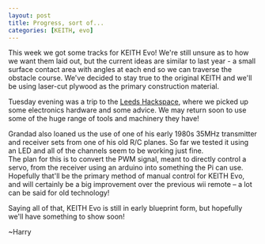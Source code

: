 ```yaml
---
layout: post
title: Progress, sort of...
categories: [KEITH, evo]
---
```


This week we got some tracks for KEITH Evo! We're still unsure as to how we want them laid out, but the current ideas are similar to last year - a small surface contact area with angles at each end so we can traverse the obstacle course. We've decided to stay true to the original KEITH and we'll be using laser-cut plywood as the primary construction material.

Tuesday evening was a trip to the [Leeds Hackspace](http://leedshackspace.org.uk/), where we picked up some electronics hardware and some advice. We may return soon to use some of the huge range of tools and machinery they have!

Grandad also loaned us the use of one of his early 1980s 35MHz transmitter and receiver sets from one of his old R/C planes. So far we tested it using an LED and all of the channels seem to be working just fine. <br>The plan for this is to convert the PWM signal, meant to directly control a servo, from the receiver using an arduino into something the Pi can use. Hopefully that'll be the primary method of manual control for KEITH Evo, and will certainly be a big improvement over the previous wii remote – a lot can be said for old technology!

Saying all of that, KEITH Evo is still in early blueprint form, but hopefully we'll have something to show soon!

~Harry
